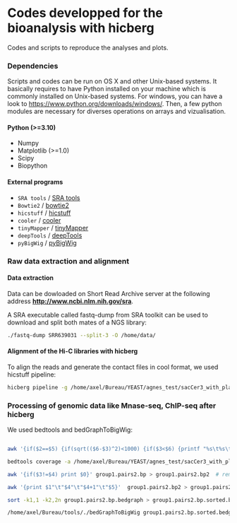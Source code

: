 # Codes developped for the bioanalysis with hicberg

Codes and scripts to reproduce the analyses and plots. 

### Dependencies

Scripts and codes can be run on OS X and other Unix-based systems. It basically requires to have Python installed on your machine which is commonly installed on Unix-based systems. 
For windows, you can have a look to https://www.python.org/downloads/windows/. Then, a few python modules are necessary for diverses operations on arrays and vizualisation. 

#### Python (>=3.10)
* Numpy
* Matplotlib (>=1.0)
* Scipy
* Biopython

#### External programs

* `SRA tools` / [SRA tools](https://github.com/ncbi/sra-tools)
* `Bowtie2` / [bowtie2](http://bowtie-bio.sourceforge.net/bowtie2/index.shtml)
* `hicstuff` / [hicstuff](https://github.com/koszullab/hicstuff)
* `cooler` / [cooler](https://github.com/open2c/cooler)
* `tinyMapper` / [tinyMapper](https://github.com/js2264/tinyMapper)
* `deepTools` / [deepTools](https://deeptools.readthedocs.io/en/develop/)
* `pyBigWig`   /   [pyBigWig](https://github.com/deeptools/pyBigWig)


### Raw data extraction and alignment
#### Data extraction
Data can be dowloaded on Short Read Archive server at the following address **http://www.ncbi.nlm.nih.gov/sra**.

A SRA executable called fastq-dump from SRA toolkit can be used to download and split both mates of a NGS library: 
 
```bash
./fastq-dump SRR639031 --split-3 -O /home/data/
```

#### Alignment of the Hi-C libraries with hicberg
To align the reads and generate the contact files in cool format, we used hicstuff pipeline: 
```bash
hicberg pipeline -g /home/axel/Bureau/YEAST/agnes_test/sacCer3_with_plasmid_2micron/SC288_with_micron.fa --fq-for /media/axel/RSG51/diverse_yeast_data_copy/SynEc/LM97_nxq_R1.fq.gz --fq-rev /media/axel/RSG51/diverse_yeast_data_copy/SynEc/LM97_nxq_R2.fq.gz -o /media/axel/RSG51/diverse_yeast_data_copy/SynEc/  -t 16 -m ps_only -e 200  -s very-sensitive -n  LM97_ChIP_INPUT_Scc1 -c chrM,plasmid_p2-micron
```

### Processing of genomic data like Mnase-seq, ChIP-seq after hicberg
We used bedtools and bedGraphToBigWig: 
```bash

awk '{if($2==$5) {if(sqrt(($6-$3)^2)<1000) {if($3<$6) {printf "%s\t%s\t%s\t%d\n" , $2,$3,$6,"1";} else {printf "%s\t%s\t%s\t%d\n" , $2,$6,$3,"1";}}}}' group1.pairs > group1.pairs2

bedtools coverage -a /home/axel/Bureau/YEAST/agnes_test/sacCer3_with_plasmid_2micron/sacCer3.chr_sizes.txt3 -b group1.pairs2 -d > group1.pairs2.bp

awk '{if($3!=$4) print $0}' group1.pairs2.bp > group1.pairs2.bp2  # remove of last bp of each chr

awk '{print $1"\t"$4"\t"$4+1"\t"$5}'  group1.pairs2.bp2 > group1.pairs2.bp.bedgraph  # conversion in bedgraph format 

sort -k1,1 -k2,2n group1.pairs2.bp.bedgraph > group1.pairs2.bp.sorted.bedgraph      # sort 

/home/axel/Bureau/tools/./bedGraphToBigWig group1.pairs2.bp.sorted.bedgraph /home/axel/Bureau/YEAST/agnes_test/sacCer3_with_plasmid_2micron/sacCer3.chr_sizes.txt  group1.pairs_sorted.bw   # conversion in bw  
```
